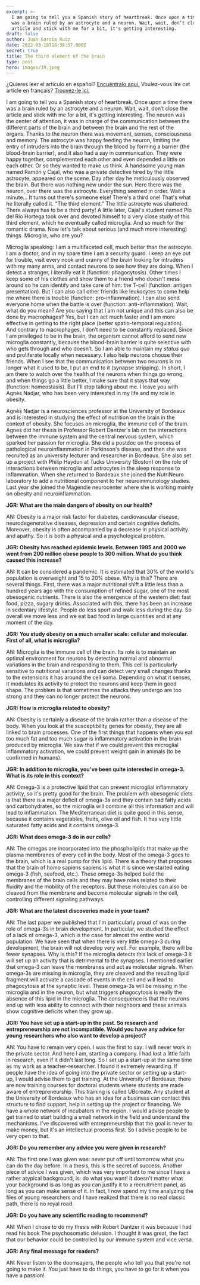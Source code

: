 ```yaml
---
excerpt: >-
  I am going to tell you a Spanish story of heartbreak. Once upon a time there
  was a brain ruled by an astrocyte and a neuron. Wait, wait, don’t close the
  article and stick with me for a bit, it's getting interesting.
draft: false
author: Juan García Ruiz
date: 2022-03-18T18:38:37.000Z
secret: true
title: The third element of the brain
type: post
hero: images/39.jpeg
---
```

<span class="clarification-box">
¿Quieres leer el artículo en español? <a href="/El-tercer-elemento-del-cerebro">Encuéntralo aquí.</a>
</span>

<span class="clarification-box">
Voulez-vous lire cet article en français? <a href="/Le-troisieme-element-du-cerveau">Trouvez-le ici.</a>
</span>

I am going to tell you a Spanish story of heartbreak. Once upon a time there was a brain ruled by an astrocyte and a neuron. Wait, wait, don’t close the article and stick with me for a bit, it's getting interesting. The neuron was the center of attention, it was in charge of the communication between the different parts of the brain and between the brain and the rest of the organs. Thanks to the neuron there was movement, senses, consciousness and memory. The astrocyte was happy feeding the neuron, limiting the entry of intruders into the brain through the blood by forming a barrier (the blood-brain barrier), and it also had a say in communication. They were happy together, complemented each other and even depended a little on each other. Or so they wanted to make us think. A handsome young man named Ramón y Cajal, who was a private detective hired by the little astrocyte, appeared on the scene. Day after day he meticulously observed the brain. But there was nothing new under the sun. Here there was the neuron, over there was the astrocyte. Everything seemed in order. Wait a minute... It turns out there's someone else! There's a third one! That's what he literally called it. "The third element." The little astrocyte was shattered. There always has to be a third party! A little later, Cajal's student named Pío del Río Hortega took over and devoted himself to a very close study of this third element, which he eventually called microglia. And so much for the romantic drama. Now let's talk about serious (and much more interesting) things. Microglia, who are you?

Microglia speaking: I am a multifaceted cell, much better than the astrocyte. I am a doctor, and in my spare time I am a security guard. I keep an eye out for trouble, visit every nook and cranny of the brain looking for intruders with my many arms, and contact neurons to see how they are doing. When I detect a stranger, I literally eat it (function: phagocytosis). Other times I keep some of his clothes and show them to a friend who doesn't mess around so he can identify and take care of him: the T-cell (function: antigen presentation). But I can also call other friends like leukocytes to come help me where there is trouble (function: pro-inflammation). I can also send everyone home when the battle is over (function: anti-inflammation). Wait, what do you mean? Are you saying that I am not unique and this can also be done by macrophages? Yes, but I can act much faster and I am more effective in getting to the right place (better spatio-temporal regulation). And contrary to macrophages, I don’t need to be constantly replaced. Since I am privileged to be in the brain, the organism cannot afford to send new microglia constantly, because the blood-brain barrier is quite selective with who gets through and who doesn’t. So I am able to maintain my *status quo* and proliferate locally when necessary. I also help neurons choose their friends. When I see that the communication between two neurons is no longer what it used to be, I put an end to it (synapse stripping). In short, I am there to watch over the health of the neurons when things go wrong, and when things go a little better, I make sure that it stays that way (function: homeostasis). But I'll stop talking about me. I leave you with Agnès Nadjar, who has been very interested in my life and my role in obesity.

Agnès Nadjar is a neurosciences professor at the University of Bordeaux and is interested in studying the effect of nutrition on the brain in the context of obesity. She focuses on microglia, the immune cell of the brain. Agnes did her thesis in Professor Robert Dantzer's lab on the interactions between the immune system and the central nervous system, which sparked her passion for microglia. She did a postdoc on the process of pathological neuroinflammation in Parkinson's disease, and then she was recruited as an university lecturer and researcher in Bordeaux. She also set up a project with Philip Haydon at Tucks University (Boston) on the role of interactions between microglia and astrocytes in the sleep response to inflammation. When she returned to Bordeaux she joined the NutriNeuro laboratory to add a nutritional component to her neuroimmunology studies. Last year she joined the Magendie neurocenter where she is working mainly on obesity and neuroinflammation.

**JGR: What are the main dangers of obesity on our health?**

AN: Obesity is a major risk factor for diabetes, cardiovascular disease, neurodegenerative diseases, depression and certain cognitive deficits. Moreover, obesity is often accompanied by a decrease in physical activity and apathy. So it is both a physical and a psychological problem.

**JGR: Obesity has reached epidemic levels. Between 1995 and 2000 we went from 200 million obese people to 300 million. What do you think caused this increase?**

AN: It can be considered a pandemic. It is estimated that 30% of the world's population is overweight and 15 to 20% obese. Why is this? There are several things. First, there was a major nutritional shift a little less than a hundred years ago with the consumption of refined sugar, one of the most obesogenic nutrients. There is also the emergence of the western diet: fast food, pizza, sugary drinks. Associated with this, there has been an increase in sedentary lifestyle. People do less sport and walk less during the day. So overall we move less and we eat bad food in large quantities and at any moment of the day.

**JGR: You study obesity on a much smaller scale: cellular and molecular. First of all, what is microglia?**

AN: Microglia is the immune cell of the brain. Its role is to maintain an optimal environment for neurons by detecting normal and abnormal variations in the brain and responding to them. This cell is particularly sensitive to nutritional variations and can detect very small changes thanks to the extensions it has around the cell soma. Depending on what it senses, it modulates its activity to protect the neurons and keep them in good shape. The problem is that sometimes the attacks they undergo are too strong and they can no longer protect the neurons.

**JGR: How is microglia related to obesity?**

AN: Obesity is certainly a disease of the brain rather than a disease of the body. When you look at the susceptibility genes for obesity, they are all linked to brain processes. One of the first things that happens when you eat too much fat and too much sugar is inflammatory activation in the brain produced by microglia. We saw that if we could prevent this microglial inflammatory activation, we could prevent weight gain in animals (to be confirmed in humans).

**JGR: In addition to microglia, you've been quite interested in omega-3. What is its role in this context?**

AN: Omega-3 is a protective lipid that can prevent microglial inflammatory activity, so it's pretty good for the brain. The problem with obesogenic diets is that there is a major deficit of omega-3s and they contain bad fatty acids and carbohydrates, so the microglia will combine all this information and will lead to inflammation. The Mediterranean diet is quite good in this sense, because it contains vegetables, fruits, olive oil and fish. It has very little saturated fatty acids and it contains omega-3.

**JGR: What does omega-3 do in our cells?**

AN: The omegas are incorporated into the phospholipids that make up the plasma membranes of every cell in the body. Most of the omega-3 goes to the brain, which is a real pump for this lipid. There is a theory that proposes that the brain of homo sapiens sapiens is what it is since we started eating omega-3 (fish, seafood, etc.). These omega-3s helped build the membranes of the brain cells and they may have roles related to their fluidity and the mobility of the receptors. But these molecules can also be cleaved from the membrane and become molecular signals in the cell, controlling different signaling pathways.

**JGR: What are the latest discoveries made in your team?**

AN: The last paper we published that I'm particularly proud of was on the role of omega-3s in brain development. In particular, we studied the effect of a lack of omega-3, which is the case for almost the entire world population. We have seen that when there is very little omega-3 during development, the brain will not develop very well. For example, there will be fewer synapses. Why is this? If the microglia detects this lack of omega-3 it will set up an activity that is detrimental to the synapses. I mentioned earlier that omega-3 can leave the membranes and act as molecular signals. When omega-3s are missing in microglia, they are cleaved and the resulting lipid fragment will activate a cascade of events in the cell and will lead to phagocytosis at the synaptic level. These omega-3s will be missing in the microglia and in the neuron, but what triggers phagocytosis is really the absence of this lipid in the microglia. The consequence is that the neurons end up with less ability to connect with their neighbors and these animals show cognitive deficits when they grow up.

**JGR: You have set up a start-up in the past. So research and entrepreneurship are not incompatible. Would you have any advice for young researchers who also want to develop a project?**

AN: You have to remain very open. I was the first to say: I will never work in the private sector. And here I am, starting a company. I had lost a little faith in research, even if it didn't last long. So I set up a start-up at the same time as my work as a teacher-researcher. I found it extremely rewarding. If people have the idea of going into the private sector or setting up a start-up, I would advise them to get training. At the University of Bordeaux, there are now training courses for doctoral students where students are made aware of entrepreneurship. This training is called UBcreate. Any student at the University of Bordeaux who has an idea for a business can contact this structure to find support, help in setting up the project or financing. We have a whole network of incubators in the region. I would advise people to get trained to start building a small network in the field and understand the mechanisms. I've discovered with entrepreneurship that the goal is never to make money, but it's an intellectual process first. So I advise people to be very open to that.

**JGR: Do you remember any advice you were given in research?**

AN: The first one I was given was: never put off until tomorrow what you can do the day before. In a thesis, this is the secret of success. Another piece of advice I was given, which was very important to me since I have a rather atypical background, is: do what you want! It doesn't matter what your background is as long as you can justify it to a recruitment panel, as long as you can make sense of it. In fact, I now spend my time analyzing the files of young researchers and I have realized that there is no real classic path, there is no royal road.

**JGR: Do you have any scientific reading to recommend?**

AN: When I chose to do my thesis with Robert Dantzer it was because I had read his book The psychosomatic delusion. I thought it was great, the fact that our behavior could be controlled by our immune system and vice versa.

**JGR: Any final message for readers?**

AN: Never listen to the doomsayers, the people who tell you that you're not going to make it. You just have to do things, you have to go for it when you have a passion!
